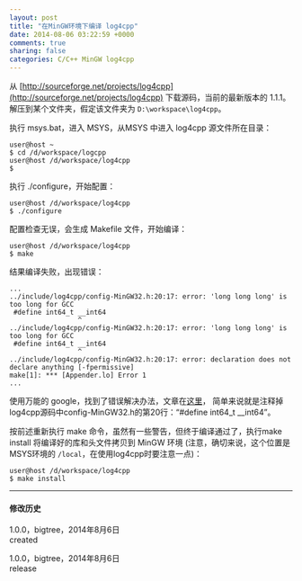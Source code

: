 ```yaml
---
layout: post
title: "在MinGW环境下编译 log4cpp"
date: 2014-08-06 03:22:59 +0000
comments: true
sharing: false
categories: C/C++ MinGW log4cpp
---
```

<!-- more -->

从 [http://sourceforge.net/projects/log4cpp](http://sourceforge.net/projects/log4cpp) 下载源码，当前的最新版本的 1.1.1。
解压到某个文件夹，假定该文件夹为 `D:\workspace\log4cpp`。

执行 msys.bat，进入 MSYS，从MSYS 中进入 log4cpp 源文件所在目录：

    user@host ~
    $ cd /d/workspace/logcpp
    user@host /d/workspace/log4cpp
    $
    
执行 ./configure，开始配置：

    user@host /d/workspace/log4cpp
    $ ./configure

配置检查无误，会生成 Makefile 文件，开始编译：

    user@host /d/workspace/log4cpp
    $ make
    
结果编译失败，出现错误：

    ...
    ../include/log4cpp/config-MinGW32.h:20:17: error: 'long long long' is too long for GCC
     #define int64_t __int64
                     ^
    ../include/log4cpp/config-MinGW32.h:20:17: error: 'long long long' is too long for GCC
     #define int64_t __int64
                     ^
    ../include/log4cpp/config-MinGW32.h:20:17: error: declaration does not declare anything [-fpermissive]
    make[1]: *** [Appender.lo] Error 1
    ...
    
使用万能的 google，找到了错误解决办法，文章在[这里](http://zhjxue.wordpress.com/2010/03/26/log4cpp-buildcompile-in-mingw-envrionment)，
简单来说就是注释掉 log4cpp源码中config-MinGW32.h的第20行：“#define int64_t __int64”。

按前述重新执行 make 命令，虽然有一些警告，但终于编译通过了，执行make install 将编译好的库和头文件拷贝到 MinGW 环境
(注意，确切来说，这个位置是 MSYS环境的 `/local`，在使用log4cpp时要注意一点)：

    user@host /d/workspace/log4cpp
    $ make install   

- - -
#### 修改历史
1.0.0，bigtree，2014年8月6日  
created  

1.0.0，bigtree，2014年8月6日  
release
